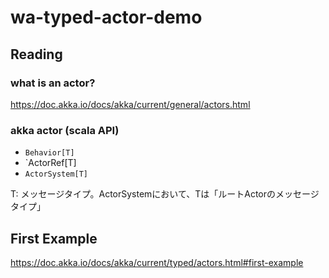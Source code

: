 # wa-typed-actor-demo

## Reading

### what is an actor?

https://doc.akka.io/docs/akka/current/general/actors.html

### akka actor (scala API)

- `Behavior[T]`
- `ActorRef[T]
- `ActorSystem[T]`

T: メッセージタイプ。ActorSystemにおいて、Tは「ルートActorのメッセージタイプ」

## First Example

https://doc.akka.io/docs/akka/current/typed/actors.html#first-example



## 


